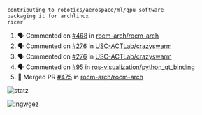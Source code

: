 ```
contributing to robotics/aerospace/ml/gpu software
packaging it for archlinux
ricer
```

<!--START_SECTION:activity-->
1. 🗣 Commented on [#468](https://github.com/rocm-arch/rocm-arch/issues/468) in [rocm-arch/rocm-arch](https://github.com/rocm-arch/rocm-arch)
2. 🗣 Commented on [#276](https://github.com/USC-ACTLab/crazyswarm/issues/276) in [USC-ACTLab/crazyswarm](https://github.com/USC-ACTLab/crazyswarm)
3. 🗣 Commented on [#276](https://github.com/USC-ACTLab/crazyswarm/issues/276) in [USC-ACTLab/crazyswarm](https://github.com/USC-ACTLab/crazyswarm)
4. 🗣 Commented on [#95](https://github.com/ros-visualization/python_qt_binding/issues/95) in [ros-visualization/python_qt_binding](https://github.com/ros-visualization/python_qt_binding)
5. 🎉 Merged PR [#475](https://github.com/rocm-arch/rocm-arch/pull/475) in [rocm-arch/rocm-arch](https://github.com/rocm-arch/rocm-arch)
<!--END_SECTION:activity-->


![statz](https://github-readme-stats.vercel.app/api?username=acxz&include_all_commits=true&show_icons=true)

[![lngwgez](https://github-readme-stats.vercel.app/api/top-langs/?username=acxz&layout=compact)](https://github.com/acxz/github-readme-stats)


<!--
**acxz/acxz** is a ✨ _special_ ✨ repository because its `README.md` (this file) appears on your GitHub profile.

Here are some ideas to get you started:

- 🔭 I’m currently working on ...
- 🌱 I’m currently learning ...
- 👯 I’m looking to collaborate on ...
- 🤔 I’m looking for help with ...
- 💬 Ask me about ...
- 📫 How to reach me: ...
- 😄 Pronouns: ...
- ⚡ Fun fact: ...
-->

